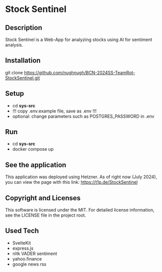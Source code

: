 # Stock Sentinel
## Description 
Stock Sentinel is a Web-App for analyzing stocks using AI for sentiment analysis.

## Installation
git clone https://github.com/nughnugh/BCN-2024SS-TeamRot-StockSentinel.git

## Setup
- cd **sys-src**
- !!! copy .env.example file, save as .env !!!
- optional: change parameters such as POSTGRES_PASSWORD in .env

## Run
- cd **sys-src**
- docker compose up

## See the application
This application was deployed using Hetzner. As of right now (July 2024), you can view the page with this link: https://t1p.de/StockSentinel

## Copyright and Licenses
This software is licensed under the MIT.
For detailed license information, see the LICENSE file in the project root.

## Used Tech
- SvelteKit
- express.js
- nltk VADER sentiment
- yahoo.finance
- google news rss
